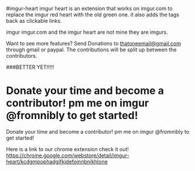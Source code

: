 #imgur-heart
imgur heart is an extension that works on imgur.com to replace the imgur red heart with the old green one.  it also adds the tags back as clickable links.

imgur imgur.com and the imgur heart are not mine they are imgurs.

Want to see more features?
Send Donations to thatoneemail@gmail.com through gmail or paypal. The contributions will be split up between the contributors.

###BETTER YET!!!!!

Donate your time and become a contributor!  pm me on imgur @fromnibly to get started!
=======
Donate your time and become a contributor!  pm me on imgur @fromnibly to get started!

Here is a link to our chrome extension check it out!
https://chrome.google.com/webstore/detail/imgur-heart/kcdgmpophadgjfkjdefoinnbnikhlone
